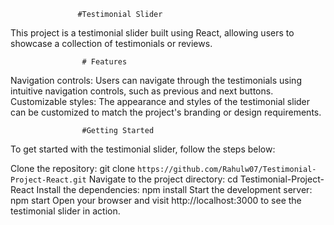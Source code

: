                    #Testimonial Slider 
This project is a testimonial slider built using React, allowing users to showcase  a collection of testimonials or reviews.

                    # Features
Navigation controls: Users can navigate through the testimonials using intuitive navigation controls, such as previous and next buttons.
Customizable styles: The appearance and styles of the testimonial slider can be customized to match the project's branding or design requirements.

                    #Getting Started
To get started with the testimonial slider, follow the steps below:

Clone the repository: git clone  `https://github.com/Rahulw07/Testimonial-Project-React.git`
Navigate to the project directory: cd Testimonial-Project-React
Install the dependencies: npm install
Start the development server: npm start
Open your browser and visit http://localhost:3000 to see the testimonial slider in action.

 
